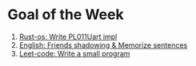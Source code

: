 # Goal of the Week
1. [Rust-os: Write PL011Uart impl](https://github.com/nook1208/rust-rasp-os/commit/6dbe6ab6f85200e0c50d94928866a670c7111947)
2. [English: Friends shadowing & Memorize sentences](https://github.com/nook1208/english/commit/8d1387d5078633f4e2a9f9d331575ddaf240b0f8)
3. [Leet-code: Write a small program](https://github.com/nook1208/leet_code/commit/a3235837da56e8efbc643cc5b75fd57460b96438)
